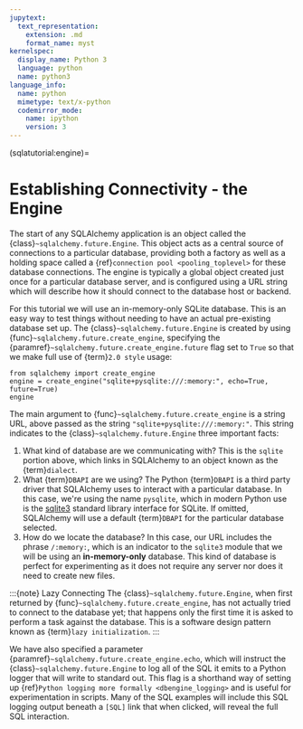 ```yaml
---
jupytext:
  text_representation:
    extension: .md
    format_name: myst
kernelspec:
  display_name: Python 3
  language: python
  name: python3
language_info:
  name: python
  mimetype: text/x-python
  codemirror_mode:
    name: ipython
    version: 3
---
```


(sqlatutorial:engine)=

# Establishing Connectivity - the Engine

The start of any SQLAlchemy application is an object called the {class}`~sqlalchemy.future.Engine`.
This object acts as a central source of connections to a particular database, providing both a factory as well as a holding space called a {ref}`connection pool <pooling_toplevel>` for these database connections.
The engine is typically a global object created just once for a particular database server, and is configured using a URL string which will describe how it should connect to the database host or backend.

For this tutorial we will use an in-memory-only SQLite database.
This is an easy way to test things without needing to have an actual pre-existing database set up.
The {class}`~sqlalchemy.future.Engine` is created by using {func}`~sqlalchemy.future.create_engine`,
specifying the {paramref}`~sqlalchemy.future.create_engine.future` flag set to `True` so that we make full use of {term}`2.0 style` usage:

```{code-cell} ipython3
from sqlalchemy import create_engine
engine = create_engine("sqlite+pysqlite:///:memory:", echo=True, future=True)
engine
```

The main argument to {func}`~sqlalchemy.future.create_engine`
is a string URL, above passed as the string `"sqlite+pysqlite:///:memory:"`.
This string indicates to the {class}`~sqlalchemy.future.Engine` three important facts:

1. What kind of database are we communicating with?   This is the `sqlite`
   portion above, which links in SQLAlchemy to an object known as the
   {term}`dialect`.
2. What {term}`DBAPI` are we using?  The Python {term}`DBAPI` is a third party
   driver that SQLAlchemy uses to interact with a particular database.  In
   this case, we're using the name `pysqlite`, which in modern Python
   use is the [sqlite3](https://docs.python.org/library/sqlite3.html) standard
   library interface for SQLite. If omitted, SQLAlchemy will use a default
   {term}`DBAPI` for the particular database selected.
3. How do we locate the database?   In this case, our URL includes the phrase
   `/:memory:`, which is an indicator to the `sqlite3` module that we
   will be using an **in-memory-only** database.   This kind of database
   is perfect for experimenting as it does not require any server nor does
   it need to create new files.

:::{note} Lazy Connecting
The {class}`~sqlalchemy.future.Engine`, when first returned by {func}`~sqlalchemy.future.create_engine`,
has not actually tried to connect to the database yet; that happens
only the first time it is asked to perform a task against the database.
This is a software design pattern known as {term}`lazy initialization`.
:::

We have also specified a parameter {paramref}`~sqlalchemy.future.create_engine.echo`,
which will instruct the {class}`~sqlalchemy.future.Engine` to log all of the SQL it emits to a Python logger that will write to standard out.
This flag is a shorthand way of setting up {ref}`Python logging more formally <dbengine_logging>` and is useful for experimentation in scripts.
Many of the SQL examples will include this SQL logging output beneath a `[SQL]` link that when clicked,
will reveal the full SQL interaction.
